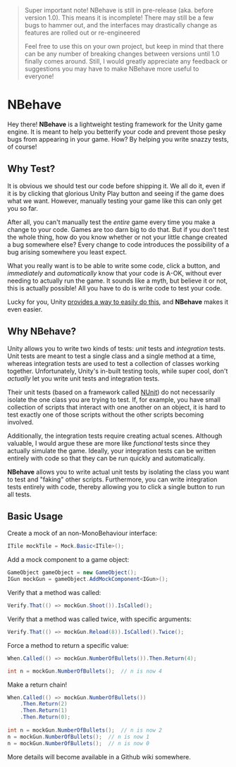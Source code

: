 > Super important note! NBehave is still in pre-release (aka. before version 1.0). This means it is incomplete! There may still be a few bugs to hammer out, and the interfaces may drastically change as features are rolled out or re-engineered
> 
> Feel free to use this on your own project, but keep in mind that there can be any number of breaking changes between versions until 1.0 finally comes around. Still, I would greatly appreciate any feedback or suggestions you may have to make NBehave more useful to everyone!

NBehave
=======

Hey there! **NBehave** is a lightweight testing framework for the Unity game engine. It is meant to help you betterify your code and prevent those pesky bugs from appearing in your game. How? By helping you write snazzy tests, of course!

Why Test?
---------

It is obvious we should test our code before shipping it. We all do it, even if it is by clicking that glorious Unity Play button and seeing if the game does what we want. However, manually testing your game like this can only get you so far.

After all, you can't manually test the *entire* game every time you make a change to your code. Games are too darn big to do that. But if you don't test the whole thing, how do you know whether or not your little change created a bug somewhere else? Every change to code introduces the possibility of a bug arising somewhere you least expect.

What you really want is to be able to write some code, click a button, and *immediately* and *automatically* know that your code is A-OK, without ever needing to actually run the game. It sounds like a myth, but believe it or not, this is actually possible! All you have to do is write code to test your code.

Lucky for you, Unity [provides a way to easily do this](https://unity3d.com/learn/tutorials/topics/production/unity-test-tools), and **NBehave** makes it even easier.


Why NBehave?
------------

Unity allows you to write two kinds of tests: *unit* tests and *integration* tests. Unit tests are meant to test a single class and a single method at a time, whereas integration tests are used to test a collection of classes working together. Unfortunately, Unity's in-built testing tools, while super cool, don't *actually* let you write unit tests and integration tests.

Their unit tests (based on a framework called [NUnit](https://www.nunit.org/)) do not necessarily isolate the one class you are trying to test. If, for example, you have small collection of scripts that interact with one another on an object, it is hard to test exactly one of those scripts without the other scripts becoming involved.

Additionally, the integration tests require creating actual scenes. Although valuable, I would argue these are more like *functional* tests since they actually simulate the game. Ideally, your integration tests can be written entirely with code so that they can be run quickly and automatically.

**NBehave** allows you to write actual unit tests by isolating the class you want to test and "faking" other scripts. Furthermore, you can write integration tests entirely with code, thereby allowing you to click a single button to run all tests.


Basic Usage
-----------

Create a mock of an non-MonoBehaviour interface:
```csharp
ITile mockTile = Mock.Basic<ITile>();
```

Add a mock component to a game object:
```csharp
GameObject gameObject = new GameObject();
IGun mockGun = gameObject.AddMockComponent<IGun>();
```

Verify that a method was called:
```csharp
Verify.That(() => mockGun.Shoot()).IsCalled();
```

Verify that a method was called twice, with specific arguments:
```csharp
Verify.That(() => mockGun.Reload(8)).IsCalled().Twice();
```

Force a method to return a specific value:
```csharp
When.Called(() => mockGun.NumberOfBullets()).Then.Return(4);

int n = mockGun.NumberOfBullets();  // n is now 4
```

Make a return chain!
```csharp
When.Called(() => mockGun.NumberOfBullets())
    .Then.Return(2)
    .Then.Return(1)
    .Then.Return(0);
    
int n = mockGun.NumberOfBullets();  // n is now 2
n = mockGun.NumberOfBullets();  // n is now 1
n = mockGun.NumberOfBullets();  // n is now 0
```

More details will become available in a Github wiki somewhere.
